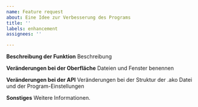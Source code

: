 ```yaml
---
name: Feature request
about: Eine Idee zur Verbesserung des Programs
title: ''
labels: enhancement
assignees: ''

---
```


**Beschreibung der Funktion**
Beschreibung

**Veränderungen bei der Oberfläche**
Dateien und Fenster benennen

**Veränderungen bei der API**
Veränderungen bei der Struktur der .ako Datei und der Program-Einstellungen

**Sonstiges**
Weitere Informationen.
